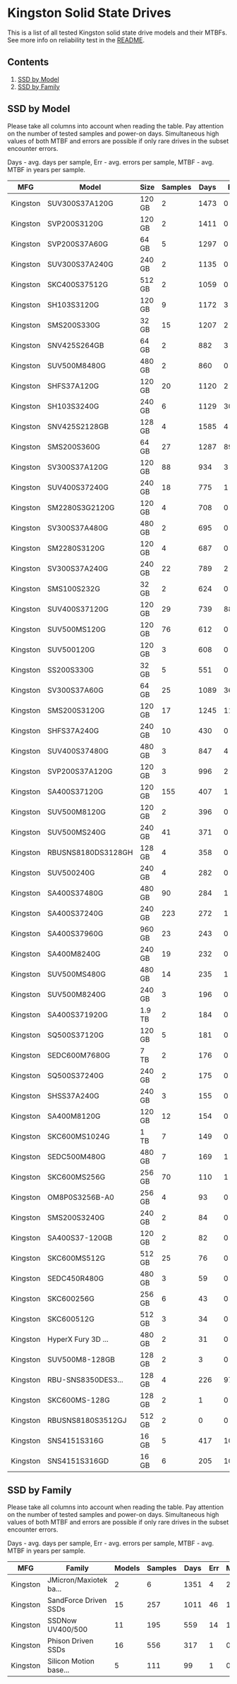 Kingston Solid State Drives
===========================

This is a list of all tested Kingston solid state drive models and their MTBFs. See
more info on reliability test in the [README](https://github.com/bsdhw/SMART).

Contents
--------

1. [ SSD by Model  ](#ssd-by-model)
2. [ SSD by Family ](#ssd-by-family)

SSD by Model
------------

Please take all columns into account when reading the table. Pay attention on the
number of tested samples and power-on days. Simultaneous high values of both MTBF
and errors are possible if only rare drives in the subset encounter errors.

Days - avg. days per sample,
Err  - avg. errors per sample,
MTBF - avg. MTBF in years per sample.

| MFG       | Model              | Size   | Samples | Days  | Err   | MTBF |
|-----------|--------------------|--------|---------|-------|-------|------|
| Kingston  | SUV300S37A120G     | 120 GB | 2       | 1473  | 0     | 4.04   |
| Kingston  | SVP200S3120G       | 120 GB | 2       | 1411  | 0     | 3.87   |
| Kingston  | SVP200S37A60G      | 64 GB  | 5       | 1297  | 0     | 3.56   |
| Kingston  | SUV300S37A240G     | 240 GB | 2       | 1135  | 0     | 3.11   |
| Kingston  | SKC400S37512G      | 512 GB | 2       | 1059  | 0     | 2.90   |
| Kingston  | SH103S3120G        | 120 GB | 9       | 1172  | 3     | 2.83   |
| Kingston  | SMS200S330G        | 32 GB  | 15      | 1207  | 2     | 2.40   |
| Kingston  | SNV425S264GB       | 64 GB  | 2       | 882   | 3     | 2.40   |
| Kingston  | SUV500M8480G       | 480 GB | 2       | 860   | 0     | 2.36   |
| Kingston  | SHFS37A120G        | 120 GB | 20      | 1120  | 2     | 2.32   |
| Kingston  | SH103S3240G        | 240 GB | 6       | 1129  | 302   | 2.29   |
| Kingston  | SNV425S2128GB      | 128 GB | 4       | 1585  | 4     | 2.15   |
| Kingston  | SMS200S360G        | 64 GB  | 27      | 1287  | 89    | 2.11   |
| Kingston  | SV300S37A120G      | 120 GB | 88      | 934   | 3     | 2.11   |
| Kingston  | SUV400S37240G      | 240 GB | 18      | 775   | 1     | 2.00   |
| Kingston  | SM2280S3G2120G     | 120 GB | 4       | 708   | 0     | 1.94   |
| Kingston  | SV300S37A480G      | 480 GB | 2       | 695   | 0     | 1.91   |
| Kingston  | SM2280S3120G       | 120 GB | 4       | 687   | 0     | 1.88   |
| Kingston  | SV300S37A240G      | 240 GB | 22      | 789   | 2     | 1.88   |
| Kingston  | SMS100S232G        | 32 GB  | 2       | 624   | 0     | 1.71   |
| Kingston  | SUV400S37120G      | 120 GB | 29      | 739   | 88    | 1.71   |
| Kingston  | SUV500MS120G       | 120 GB | 76      | 612   | 0     | 1.68   |
| Kingston  | SUV500120G         | 120 GB | 3       | 608   | 0     | 1.67   |
| Kingston  | SS200S330G         | 32 GB  | 5       | 551   | 0     | 1.51   |
| Kingston  | SV300S37A60G       | 64 GB  | 25      | 1089  | 36    | 1.49   |
| Kingston  | SMS200S3120G       | 120 GB | 17      | 1245  | 11    | 1.41   |
| Kingston  | SHFS37A240G        | 240 GB | 10      | 430   | 0     | 1.18   |
| Kingston  | SUV400S37480G      | 480 GB | 3       | 847   | 4     | 1.18   |
| Kingston  | SVP200S37A120G     | 120 GB | 3       | 996   | 2     | 1.10   |
| Kingston  | SA400S37120G       | 120 GB | 155     | 407   | 1     | 1.09   |
| Kingston  | SUV500M8120G       | 120 GB | 2       | 396   | 0     | 1.09   |
| Kingston  | SUV500MS240G       | 240 GB | 41      | 371   | 0     | 1.02   |
| Kingston  | RBUSNS8180DS3128GH | 128 GB | 4       | 358   | 0     | 0.98   |
| Kingston  | SUV500240G         | 240 GB | 4       | 282   | 0     | 0.77   |
| Kingston  | SA400S37480G       | 480 GB | 90      | 284   | 1     | 0.76   |
| Kingston  | SA400S37240G       | 240 GB | 223     | 272   | 1     | 0.70   |
| Kingston  | SA400S37960G       | 960 GB | 23      | 243   | 0     | 0.67   |
| Kingston  | SA400M8240G        | 240 GB | 19      | 232   | 0     | 0.64   |
| Kingston  | SUV500MS480G       | 480 GB | 14      | 235   | 1     | 0.64   |
| Kingston  | SUV500M8240G       | 240 GB | 3       | 196   | 0     | 0.54   |
| Kingston  | SA400S371920G      | 1.9 TB | 2       | 184   | 0     | 0.50   |
| Kingston  | SQ500S37120G       | 120 GB | 5       | 181   | 0     | 0.50   |
| Kingston  | SEDC600M7680G      | 7 TB   | 2       | 176   | 0     | 0.48   |
| Kingston  | SQ500S37240G       | 240 GB | 2       | 175   | 0     | 0.48   |
| Kingston  | SHSS37A240G        | 240 GB | 3       | 155   | 0     | 0.43   |
| Kingston  | SA400M8120G        | 120 GB | 12      | 154   | 0     | 0.42   |
| Kingston  | SKC600MS1024G      | 1 TB   | 7       | 149   | 0     | 0.41   |
| Kingston  | SEDC500M480G       | 480 GB | 7       | 169   | 1     | 0.40   |
| Kingston  | SKC600MS256G       | 256 GB | 70      | 110   | 1     | 0.30   |
| Kingston  | OM8P0S3256B-A0     | 256 GB | 4       | 93    | 0     | 0.26   |
| Kingston  | SMS200S3240G       | 240 GB | 2       | 84    | 0     | 0.23   |
| Kingston  | SA400S37-120GB     | 120 GB | 2       | 82    | 0     | 0.23   |
| Kingston  | SKC600MS512G       | 512 GB | 25      | 76    | 0     | 0.21   |
| Kingston  | SEDC450R480G       | 480 GB | 3       | 59    | 0     | 0.16   |
| Kingston  | SKC600256G         | 256 GB | 6       | 43    | 0     | 0.12   |
| Kingston  | SKC600512G         | 512 GB | 3       | 34    | 0     | 0.09   |
| Kingston  | HyperX Fury 3D ... | 480 GB | 2       | 31    | 0     | 0.09   |
| Kingston  | SUV500M8-128GB     | 128 GB | 2       | 3     | 0     | 0.01   |
| Kingston  | RBU-SNS8350DES3... | 128 GB | 4       | 226   | 97    | 0.01   |
| Kingston  | SKC600MS-128G      | 128 GB | 2       | 1     | 0     | 0.00   |
| Kingston  | RBUSNS8180S3512GJ  | 512 GB | 2       | 0     | 0     | 0.00   |
| Kingston  | SNS4151S316G       | 16 GB  | 5       | 417   | 1022  | 0.00   |
| Kingston  | SNS4151S316GD      | 16 GB  | 6       | 205   | 1024  | 0.00   |

SSD by Family
-------------

Please take all columns into account when reading the table. Pay attention on the
number of tested samples and power-on days. Simultaneous high values of both MTBF
and errors are possible if only rare drives in the subset encounter errors.

Days - avg. days per sample,
Err  - avg. errors per sample,
MTBF - avg. MTBF in years per sample.

| MFG       | Family                 | Models | Samples | Days  | Err   | MTBF |
|-----------|------------------------|--------|---------|-------|-------|------|
| Kingston  | JMicron/Maxiotek ba... | 2      | 6       | 1351  | 4     | 2.23   |
| Kingston  | SandForce Driven SSDs  | 15     | 257     | 1011  | 46    | 1.99   |
| Kingston  | SSDNow UV400/500       | 11     | 195     | 559   | 14    | 1.46   |
| Kingston  | Phison Driven SSDs     | 16     | 556     | 317   | 1     | 0.84   |
| Kingston  | Silicon Motion base... | 5      | 111     | 99    | 1     | 0.27   |
